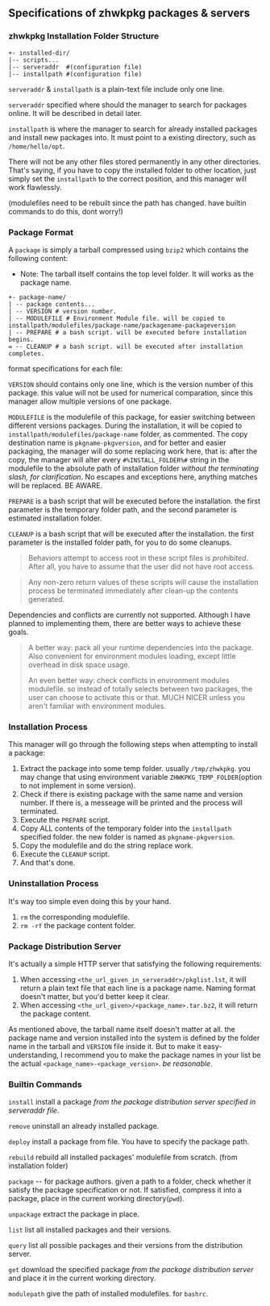 ## Specifications of zhwkpkg packages & servers



### zhwkpkg Installation Folder Structure

```text
+- installed-dir/
|-- scripts...
|-- serveraddr  #(configuration file)
|-- installpath #(configuration file)
```

`serveraddr` & `installpath` is a plain-text file include only one line.

`serveraddr` specified where should the manager to search for packages online. It will be described in detail later.

`installpath` is where the manager to search for already installed packages and install new packages into. It must point to a existing directory, such as `/home/hello/opt`.

There will not be any other files stored permanently in any other directories. That's saying, if you  have to copy the installed folder to other location, just simply set the `installpath` to the correct position, and this manager will work flawlessly.

(modulefiles need to be rebuilt since the path has changed. have builtin commands to do this, dont worry!)



### Package Format

A `package` is simply a tarball compressed using `bzip2` which contains the following content:

- Note: The tarball itself contains the top level folder. It will works as the package name.

```text
+- package-name/
| -- package contents...
| -- VERSION # version number.
| -- MODULEFILE # Environment Module file. will be copied to installpath/modulefiles/package-name/packagename-packageversion
| -- PREPARE # a bash script. will be executed before installation begins.
= -- CLEANUP # a bash script. will be executed after installation completes.
```

format specifications for each file:

`VERSION` should contains only one line, which is the version number of this package. this value will not be used for numerical comparation, since this manager allow multiple versions of one package.

`MODULEFILE` is the modulefile of this package, for easier switching between different versions packages. During the installation, it will be copied to `installpath/modulefiles/package-name` folder, as commented. The copy destination name is `pkgname-pkgversion`, and for better and easier packaging, the manager will do some replacing work here, that is: after the copy, the manager will alter every `#%INSTALL_FOLDER%#` string in the modulefile to the absolute path of installation folder *without the terminating slash, for clarification*. No escapes and exceptions here, anything matches will be replaced. BE AWARE.

`PREPARE` is a bash script that will be executed before the installation. the first parameter is the temporary folder path, and the second parameter is estimated installation folder.

`CLEANUP` is a bash script that will be executed after the installation. the first parameter is the installed folder path, for you to do some cleanups.

> Behaviors attempt to access root in these script files is *prohibited*. After all, you have to assume that the user did not have root access.

> Any non-zero return values of these scripts will cause the installation process be terminated immediately after clean-up the contents generated.

Dependencies and conflicts are currently not supported. Although I have planned to implementing them, there are better ways to achieve these goals.

> A better way: pack all your runtime dependencies into the package. Also convenient for environment modules loading, except little overhead in disk space usage.
>
> An even better way: check conflicts in environment modules modulefile. so instead of totally selects between two packages, the user can choose to activate this or that. MUCH NICER unless you aren't familiar with environment modules.



### Installation Process

This manager will go through the following steps when attempting to install a package:

1. Extract the package into some temp folder. usually `/tmp/zhwkpkg`. you may change that using environment variable `ZHWKPKG_TEMP_FOLDER`(option to not implement in some version).
2. Check if there is existing package with the same name and version number. If there is, a messeage will be printed and the process will terminated.
3. Execute the `PREPARE` script.
4. Copy ALL contents of the temporary folder into the `installpath` specified folder. the new folder is named as `pkgname-pkgversion`.
5. Copy the modulefile and do the string replace work.
6. Execute the `CLEANUP` script.
7. And that's done.



### Uninstallation Process

It's way too simple even doing this by your hand.

1. `rm` the corresponding modulefile.
2. `rm -rf` the package content folder.



### Package Distribution Server

It's actually a simple HTTP server that satisfying the following requirements:

1. When accessing `<the_url_given_in_serveraddr>/pkglist.lst`, it will return a plain text file that each line is a package name. Naming format doesn't matter, but you'd better keep it clear.
2. When accessing `<the_url_given>/<package_name>.tar.bz2`, it will return the package content.

As mentioned above, the tarball name itself doesn't matter at all. the package name and version installed into the system is defined by the folder name in the tarball and `VERSION` file inside it. But to make it easy-understanding, I recommend you to make the package names in your list be the actual `<package_name>-<package_version>`. *be reasonable*.

### Builtin Commands

`install` install a package *from the package distribution server specified in serveraddr file*.

`remove` uninstall an already installed package.

`deploy` install a package from file. You have to specify the package path.

`rebuild` rebuild all installed packages' modulefile from scratch. (from installation folder)

`package` -- for package authors. given a path to a folder, check whether it satisfy the package specification or not. If satisfied, compress it into a package, place in the current working directory(`pwd`). 

`unpackage` extract the package in place.

`list` list all installed packages and their versions.

`query` list all possible packages and their versions from the distribution server.

`get` download the specified package *from the package distribution server* and place it in the current working directory.

`modulepath` give the path of installed modulefiles. for `bashrc`.